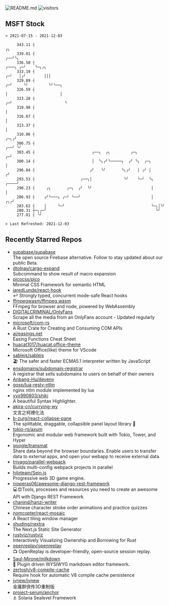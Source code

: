 ![README.md](https://github.com/Gerhut/Gerhut/workflows/README.md/badge.svg)
![visitors](https://visitors.vercel.app/Gerhut/Gerhut?token=8cf69d1f6813d272ef062726b6070c9be4ff72038cfe5a7ded7384a8da65d866)

## MSFT Stock

```
> 2021-07-15 - 2021-12-03

     343.11 ┤                                                                                         ╭╮         
     339.81 ┤                                                                                      ╭──╯╰╮        
     336.50 ┤                                                                              ╭───╮ ╭─╯    ╰─╮╭╮    
     333.19 ┤                                                                            ╭─╯   │╭╯        │││    
     329.89 ┤                                                                          ╭─╯     ╰╯         ╰╯╰──╮ 
     326.59 ┤                                                                          │                       │ 
     323.28 ┤                                                                        ╭─╯                       ╰ 
     319.98 ┤                                                                        │                           
     316.67 ┤                                                                        │                           
     313.37 ┤                                                                        │                           
     310.06 ┤                                                                    ╭─╮╭╯                           
     306.75 ┤                                                                 ╭──╯ ╰╯                            
     303.45 ┤                         ╭──╮  ╭╮         ╭─╮                  ╭─╯                                  
     300.14 ┤                         │  ╰╮╭╯╰─────╮  ╭╯ ╰╮  ╭─╮            │                                    
     296.84 ┤                        ╭╯   ╰╯       ╰╮╭╯   │ ╭╯ │           ╭╯                                    
     293.53 ┤                    ╭──╮│              ╰╯    ╰─╯  ╰╮     ╭────╯                                     
     290.23 ┤     ╭╮       ╭─╮  ╭╯  ╰╯                          │     │                                          
     286.93 ┤    ╭╯╰───╮ ╭─╯ ╰──╯                               │  ╭╮╭╯                                          
     283.62 ┤    │     ╰─╯                                      ╰─╮│╰╯                                           
     280.31 ┼─╮╭─╯                                                ╰╯                                             
     277.01 ┤ ╰╯                                                                                                 

> Last Refreshed: 2021-12-03
```

## Recently Starred Repos

- [supabase/supabase](https://github.com/supabase/supabase)  
  The open source Firebase alternative. Follow to stay updated about our public Beta.
- [dtolnay/cargo-expand](https://github.com/dtolnay/cargo-expand)  
  Subcommand to show result of macro expansion
- [picocss/pico](https://github.com/picocss/pico)  
  Minimal CSS Framework for semantic HTML
- [jaredLunde/react-hook](https://github.com/jaredLunde/react-hook)  
  ↩ Strongly typed, concurrent mode-safe React hooks
- [ffmpegwasm/ffmpeg.wasm](https://github.com/ffmpegwasm/ffmpeg.wasm)  
  FFmpeg for browser and node, powered by WebAssembly
- [DIGITALCRIMINAL/OnlyFans](https://github.com/DIGITALCRIMINAL/OnlyFans)  
  Scrape all the media from an OnlyFans account - Updated regularly
- [microsoft/com-rs](https://github.com/microsoft/com-rs)  
  A Rust Crate for Creating and Consuming COM APIs
- [ai/easings.net](https://github.com/ai/easings.net)  
  Easing Functions Cheat Sheet
- [huacat1017/huacat.office-theme](https://github.com/huacat1017/huacat.office-theme)  
  Microsoft Office(like) theme for VScode
- [sablejs/sablejs](https://github.com/sablejs/sablejs)  
  🏖️ The safer and faster ECMA5.1 interpreter written by JavaScript
- [ensdomains/subdomain-registrar](https://github.com/ensdomains/subdomain-registrar)  
  A registrar that sells subdomains to users on behalf of their owners
- [Anbang-Hu/devenv](https://github.com/Anbang-Hu/devenv)  
- [gosp/lua-resty-ntlm](https://github.com/gosp/lua-resty-ntlm)  
  nginx ntlm module implemented by lua
- [yyx990803/shiki](https://github.com/yyx990803/shiki)  
  A beautiful Syntax Highlighter.
- [akira-cn/currying-wy](https://github.com/akira-cn/currying-wy)  
  文言之柯裡化法
- [b-zurg/react-collapse-pane](https://github.com/b-zurg/react-collapse-pane)  
  The splittable, draggable, collapsible panel layout library 🎉
- [tokio-rs/axum](https://github.com/tokio-rs/axum)  
  Ergonomic and modular web framework built with Tokio, Tower, and Hyper
- [google/transmat](https://github.com/google/transmat)  
  Share data beyond the browser boundaries. Enable users to transfer data to external apps, and open your webapp to receive external data.
- [trivago/parallel-webpack](https://github.com/trivago/parallel-webpack)  
  Builds multi-config webpack projects in parallel
- [hiloteam/Sein.js](https://github.com/hiloteam/Sein.js)  
  Progressive web 3D game engine.
- [nioperas06/awesome-django-rest-framework](https://github.com/nioperas06/awesome-django-rest-framework)  
   💻😍Tools, processes and resources you need to create an awesome API with Django REST Framework
- [chanind/hanzi-writer](https://github.com/chanind/hanzi-writer)  
  Chinese character stroke order animations and practice quizzes
- [nomcopter/react-mosaic](https://github.com/nomcopter/react-mosaic)  
  A React tiling window manager
- [shuding/nextra](https://github.com/shuding/nextra)  
  The Next.js Static Site Generator
- [rustviz/rustviz](https://github.com/rustviz/rustviz)  
  Interactively Visualizing Ownership and Borrowing for Rust
- [openreplay/openreplay](https://github.com/openreplay/openreplay)  
  :tv: OpenReplay is developer-friendly, open-source session replay.
- [Saul-Mirone/milkdown](https://github.com/Saul-Mirone/milkdown)  
  🍼 Plugin driven WYSIWYG  markdown editor framework.
- [zertosh/v8-compile-cache](https://github.com/zertosh/v8-compile-cache)  
  Require hook for automatic V8 compile cache persistence
- [jynew/jynew](https://github.com/jynew/jynew)  
  金庸群侠传3D重制版
- [project-serum/anchor](https://github.com/project-serum/anchor)  
  ⚓ Solana Sealevel Framework
